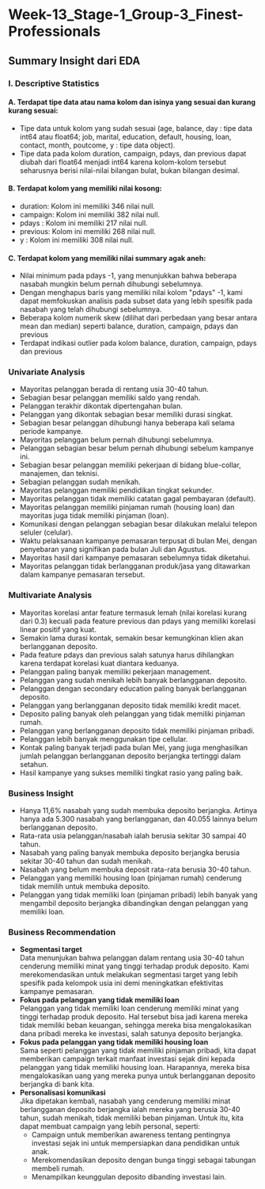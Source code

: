 <h1>Week-13_Stage-1_Group-3_Finest-Professionals</h1>
<h2><strong>Summary Insight dari EDA</strong></h2>

<h3>I. Descriptive Statistics</h3>
<h4>A. Terdapat tipe data atau nama kolom dan isinya yang sesuai dan kurang kurang sesuai:</h4>
<ul>
  <li>Tipe data untuk kolom yang sudah sesuai (age, balance, day : tipe data int64 atau float64; job, marital, education, default, housing, loan, contact, month, poutcome, y : tipe data object).</li>
  <li>Tipe data pada kolom duration, campaign, pdays, dan previous dapat diubah dari float64 menjadi int64 karena kolom-kolom tersebut seharusnya berisi nilai-nilai bilangan bulat, bukan bilangan desimal.</li>
</ul>

<h4>B. Terdapat kolom yang memiliki nilai kosong:</h4>
<ul>
  <li>duration: Kolom ini memiliki 346 nilai null.</li>
  <li>campaign: Kolom ini memiliki 382 nilai null.</li>
  <li>pdays   : Kolom ini memiliki 217 nilai null.</li>
  <li>previous: Kolom ini memiliki 268 nilai null.</li>
  <li>y       : Kolom ini memiliki 308 nilai null.</li>
</ul>
<h4>C. Terdapat kolom yang memiliki nilai summary agak aneh:</h4>
<ul>
  <li>Nilai minimum pada pdays -1, yang menunjukkan bahwa beberapa nasabah mungkin belum pernah dihubungi sebelumnya.</li>
  <li>Dengan menghapus baris yang memiliki nilai kolom "pdays" -1, kami dapat memfokuskan analisis pada subset data yang lebih spesifik pada nasabah yang telah dihubungi sebelumnya.</li>
  <li>Beberapa kolom numerik skew (dilihat dari perbedaan yang besar antara mean dan median) seperti balance, duration, campaign, pdays dan previous</li>
  <li>Terdapat indikasi outlier pada kolom balance, duration, campaign, pdays dan previous</li>
</ul>

<h3><strong>Univariate Analysis</strong></h3>
<ul>
  <li>Mayoritas pelanggan berada di rentang usia 30-40 tahun.</li>
  <li>Sebagian besar pelanggan memiliki saldo yang rendah.</li>
  <li>Pelanggan terakhir dikontak dipertengahan bulan.</li>
  <li>Pelanggan yang dikontak sebagian besar memiliki durasi singkat.</li>
  <li>Sebagian besar pelanggan dihubungi hanya beberapa kali selama periode kampanye.</li>
  <li>Mayoritas pelanggan belum pernah dihubungi sebelumnya.</li>
  <li>Pelanggan sebagian besar belum pernah dihubungi sebelum kampanye ini.</li>
  <li>Sebagian besar pelanggan memiliki pekerjaan di bidang blue-collar, manajemen, dan teknisi.</li>
  <li>Sebagian pelanggan sudah menikah.</li>
  <li>Mayoritas pelanggan memiliki pendidikan tingkat sekunder.</li>
  <li>Mayoritas pelanggan tidak memiliki catatan gagal pembayaran (default).</li>
  <li>Mayoritas pelanggan memiliki pinjaman rumah (housing loan) dan mayoritas juga tidak memiliki pinjaman (loan).</li>
  <li>Komunikasi dengan pelanggan sebagian besar dilakukan melalui telepon seluler (celular).</li>
  <li>Waktu pelaksanaan kampanye pemasaran terpusat di bulan Mei, dengan penyebaran yang signifikan pada bulan Juli dan Agustus.</li>
  <li>Mayoritas hasil dari kampanye pemasaran sebelumnya tidak diketahui.</li>
  <li>Mayoritas pelanggan tidak berlangganan produk/jasa yang ditawarkan dalam kampanye pemasaran tersebut.</li>
</ul>

<h3><strong>Multivariate Analysis</strong></h3>
<ul>
  <li>Mayoritas korelasi antar feature termasuk lemah (nilai korelasi kurang dari 0.3) kecuali pada feature previous dan pdays yang memiliki korelasi linear positif yang kuat.</li>
  <li>Semakin lama durasi kontak, semakin besar kemungkinan klien akan berlangganan deposito.</li>
  <li>Pada feature pdays dan previous salah satunya harus dihilangkan karena terdapat korelasi kuat diantara keduanya.</li>
  <li>Pelanggan paling banyak memiliki pekerjaan management.</li>
  <li>Pelanggan yang sudah menikah lebih banyak berlangganan deposito.</li>
  <li>Pelanggan dengan secondary education paling banyak berlangganan deposito.</li>
  <li>Pelanggan yang berlangganan deposito tidak memiliki kredit macet.</li>
  <li>Deposito paling banyak oleh pelanggan yang tidak memiliki pinjaman rumah.</li>
  <li>Pelanggan yang berlangganan deposito tidak memiliki pinjaman pribadi.</li>
  <li>Pelanggan lebih banyak menggunakan tipe cellular.</li>
  <li>Kontak paling banyak terjadi pada bulan Mei, yang juga menghasilkan jumlah pelanggan berlangganan deposito berjangka tertinggi dalam setahun.</li>
  <li>Hasil kampanye yang sukses memiliki tingkat rasio yang paling baik.</li>
</ul>

<h3><strong>Business Insight</strong></h3>
<ul>
  <li>Hanya 11,6% nasabah yang sudah membuka deposito berjangka. Artinya hanya ada 5.300 nasabah yang berlangganan, dan 40.055 lainnya belum berlangganan deposito.</li>
  <li>Rata-rata usia pelanggan/nasabah ialah berusia sekitar 30 sampai 40 tahun.</li>
  <li>Nasabah yang paling banyak membuka deposito berjangka berusia sekitar 30-40 tahun dan sudah menikah.</li>
  <li>Nasabah yang belum membuka deposit rata-rata berusia 30-40 tahun.</li>
  <li>Pelanggan yang memiliki housing loan (pinjaman rumah) cenderung tidak memilih untuk membuka deposito.</li>
  <li>Pelanggan yang tidak memiliki loan (pinjaman pribadi) lebih banyak yang mengambil deposito berjangka dibandingkan dengan pelanggan yang memiliki loan.</li>
</ul>

<h3><strong>Business Recommendation</strong></h3>
<ul>
  <li>
    <strong>Segmentasi target</strong><br>
    Data menunjukan bahwa pelanggan dalam rentang usia 30-40 tahun cenderung memiliki minat yang tinggi terhadap produk deposito. Kami merekomendasikan untuk melakukan segmentasi target yang lebih spesifik pada kelompok usia ini demi meningkatkan efektivitas kampanye pemasaran.
  </li>
  <li>
    <strong>Fokus pada pelanggan yang tidak memiliki loan</strong><br>
    Pelanggan yang tidak memiliki loan cenderung memiliki minat yang tinggi terhadap produk deposito. Hal tersebut bisa jadi karena mereka tidak memiliki beban keuangan, sehingga mereka bisa mengalokasikan dana pribadi mereka ke investasi, salah satunya deposito berjangka.
  </li>
  <li>
    <strong>Fokus pada pelanggan yang tidak memiliki housing loan</strong><br>
    Sama seperti pelanggan yang tidak memiliki pinjaman pribadi, kita dapat memberikan campaign terkait manfaat investasi sejak dini kepada pelanggan yang tidak memiliki housing loan. Harapannya, mereka bisa mengalokasikan uang yang mereka punya untuk berlangganan deposito berjangka di bank kita.
  </li>
  <li>
    <strong>Personalisasi komunikasi</strong><br>
    Jika dipetakan kembali, nasabah yang cenderung memiliki minat berlangganan deposito berjangka ialah mereka yang berusia 30-40 tahun, sudah menikah, tidak memiliki beban pinjaman. Untuk itu, kita dapat membuat campaign yang lebih personal, seperti:
    <ul>
      <li>Campaign untuk memberikan awareness tentang pentingnya investasi sejak ini untuk mempersiapkan dana pendidikan untuk anak.</li>
      <li>Merekomendasikan deposito dengan bunga tinggi sebagai tabungan membeli rumah.</li>
      <li>Menampilkan keunggulan deposito dibanding investasi lain.</li>
    </ul>
  </li>
</ul>
